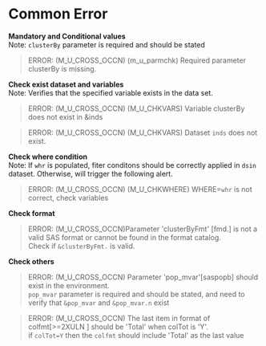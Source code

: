 # Common Error
**Mandatory and Conditional values**<br>
Note: `clusterBy` parameter is required and should be stated<br>
>ERROR: (M_U_CROSS_OCCN) (m_u_parmchk) Required parameter clusterBy is missing. <br>

**Check exist dataset and variables**<br>
Note: Verifies that the specified variable exists in the data set.<br>
>ERROR: (M_U_CROSS_OCCN) (M_U_CHKVARS) Variable clusterBy does not exist in &inds<br>

>ERROR: (M_U_CROSS_OCCN) (M_U_CHKVARS) Dataset `inds` does not exist.
 
**Check where condition**<br>
Note: If `whr` is populated, fiter conditons should be correctly applied in `dsin` dataset. Otherwise, will trigger the following alert. <br>
>ERROR: (M_U_CROSS_OCCN) (M_U_CHKWHERE)  WHERE=`whr` is not correct, check variables<br>
 
**Check format**<br>
>ERROR: (M_U_CROSS_OCCN)Parameter 'clusterByFmt' [fmd.] is not a valid SAS format or cannot be found in the format catalog.<br>
Check if `&clusterByFmt.` is valid.

**Check others**<br>
>ERROR: (M_U_CROSS_OCCN) Parameter 'pop_mvar'[saspopb] should exist in the environment. <br>
`pop_mvar` parameter is required and should be stated, and need to verify that `&pop_mvar` and `&pop_mvar.n` exist

>ERROR: (M_U_CROSS_OCCN) The last item in format of colfmt[>=2XULN ] should be 'Total' when colTot is 'Y'.<br>
if `colTot=Y` then the `colfmt` should include 'Total' as the last value








